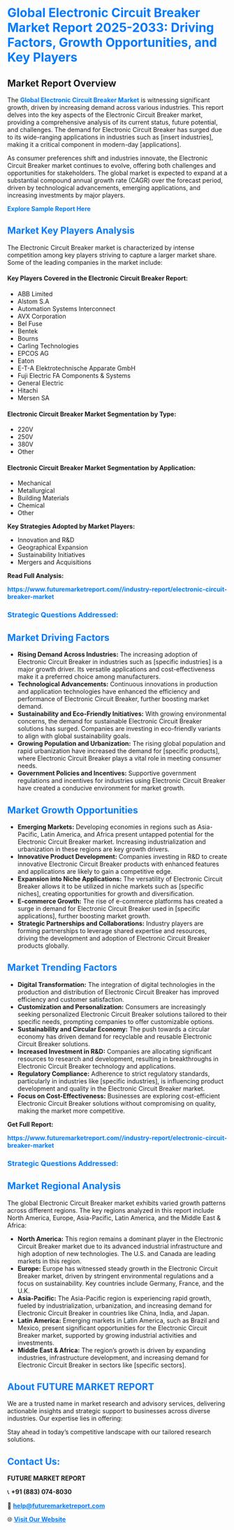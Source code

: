 <h1 style="color: #007BFF;">Global Electronic Circuit Breaker Market Report 2025-2033: Driving Factors, Growth Opportunities, and Key Players</h1>

<section id="overview">
<h2>Market Report Overview</h2>
<p>The <a href="https://www.futuremarketreport.com//industry-report/electronic-circuit-breaker-market" style="color: #007BFF; text-decoration: none;"><strong>Global Electronic Circuit Breaker Market</strong></a> is witnessing significant growth, driven by increasing demand across various industries. This report delves into the key aspects of the Electronic Circuit Breaker market, providing a comprehensive analysis of its current status, future potential, and challenges. The demand for Electronic Circuit Breaker has surged due to its wide-ranging applications in industries such as [insert industries], making it a critical component in modern-day [applications].</p>
<p>As consumer preferences shift and industries innovate, the Electronic Circuit Breaker market continues to evolve, offering both challenges and opportunities for stakeholders. The global market is expected to expand at a substantial compound annual growth rate (CAGR) over the forecast period, driven by technological advancements, emerging applications, and increasing investments by major players.</p>
</section>

<section id="overview">
<p><a href="https://www.futuremarketreport.com//request-sample/reportId=50333" style="color: #007BFF; text-decoration: none;"><strong>Explore Sample Report Here</strong></a></p>
</section>

<section id="key-players">
<h2 style="color: #007BFF;">Market Key Players Analysis</h2>
<p>The Electronic Circuit Breaker market is characterized by intense competition among key players striving to capture a larger market share. Some of the leading companies in the market include:</p>
<h4>Key Players Covered in the Electronic Circuit Breaker Report:</h4>
<ul><li>ABB Limited</li><li>Alstom S.A</li><li>Automation Systems Interconnect</li><li>AVX Corporation</li><li>Bel Fuse</li><li>Bentek</li><li>Bourns</li><li>Carling Technologies</li><li>EPCOS AG</li><li>Eaton</li><li>E-T-A Elektrotechnische Apparate GmbH</li><li>Fuji Electric FA Components &amp; Systems</li><li>General Electric</li><li>Hitachi</li><li>Mersen SA</li></ul>
<h4>Electronic Circuit Breaker Market Segmentation by Type:</h4>
<ul><li>220V</li><li>250V</li><li>380V</li><li>Other</li></ul>

<h4>Electronic Circuit Breaker Market Segmentation by Application:</h4>
<ul><li>Mechanical</li><li>Metallurgical</li><li>Building Materials</li><li>Chemical</li><li>Other</li></ul>
<p><strong>Key Strategies Adopted by Market Players:</strong></p>
<ul>
<li>Innovation and R&D</li>
<li>Geographical Expansion</li>
<li>Sustainability Initiatives</li>
<li>Mergers and Acquisitions</li>
</ul>
</section>

<section>
<p><strong>Read Full Analysis: </strong></p><a href="https://www.futuremarketreport.com//industry-report/electronic-circuit-breaker-market" style="color: #007BFF; text-decoration: none;"><strong>https://www.futuremarketreport.com//industry-report/electronic-circuit-breaker-market</strong></a>
<h3 style="color: #007BFF;">Strategic Questions Addressed:</h3>
</section>

<section id="driving-factors">
<h2 style="color: #007BFF;">Market Driving Factors</h2>
<ul>
<li><strong>Rising Demand Across Industries:</strong> The increasing adoption of Electronic Circuit Breaker in industries such as [specific industries] is a major growth driver. Its versatile applications and cost-effectiveness make it a preferred choice among manufacturers.</li>
<li><strong>Technological Advancements:</strong> Continuous innovations in production and application technologies have enhanced the efficiency and performance of Electronic Circuit Breaker, further boosting market demand.</li>
<li><strong>Sustainability and Eco-Friendly Initiatives:</strong> With growing environmental concerns, the demand for sustainable Electronic Circuit Breaker solutions has surged. Companies are investing in eco-friendly variants to align with global sustainability goals.</li>
<li><strong>Growing Population and Urbanization:</strong> The rising global population and rapid urbanization have increased the demand for [specific products], where Electronic Circuit Breaker plays a vital role in meeting consumer needs.</li>
<li><strong>Government Policies and Incentives:</strong> Supportive government regulations and incentives for industries using Electronic Circuit Breaker have created a conducive environment for market growth.</li>
</ul>
</section>

<section id="growth-opportunities">
<h2 style="color: #007BFF;">Market Growth Opportunities</h2>
<ul>
<li><strong>Emerging Markets:</strong> Developing economies in regions such as Asia-Pacific, Latin America, and Africa present untapped potential for the Electronic Circuit Breaker market. Increasing industrialization and urbanization in these regions are key growth drivers.</li>
<li><strong>Innovative Product Development:</strong> Companies investing in R&D to create innovative Electronic Circuit Breaker products with enhanced features and applications are likely to gain a competitive edge.</li>
<li><strong>Expansion into Niche Applications:</strong> The versatility of Electronic Circuit Breaker allows it to be utilized in niche markets such as [specific niches], creating opportunities for growth and diversification.</li>
<li><strong>E-commerce Growth:</strong> The rise of e-commerce platforms has created a surge in demand for Electronic Circuit Breaker used in [specific applications], further boosting market growth.</li>
<li><strong>Strategic Partnerships and Collaborations:</strong> Industry players are forming partnerships to leverage shared expertise and resources, driving the development and adoption of Electronic Circuit Breaker products globally.</li>
</ul>
</section>

<section id="trending-factors">
<h2 style="color: #007BFF;">Market Trending Factors</h2>
<ul>
<li><strong>Digital Transformation:</strong> The integration of digital technologies in the production and distribution of Electronic Circuit Breaker has improved efficiency and customer satisfaction.</li>
<li><strong>Customization and Personalization:</strong> Consumers are increasingly seeking personalized Electronic Circuit Breaker solutions tailored to their specific needs, prompting companies to offer customizable options.</li>
<li><strong>Sustainability and Circular Economy:</strong> The push towards a circular economy has driven demand for recyclable and reusable Electronic Circuit Breaker solutions.</li>
<li><strong>Increased Investment in R&D:</strong> Companies are allocating significant resources to research and development, resulting in breakthroughs in Electronic Circuit Breaker technology and applications.</li>
<li><strong>Regulatory Compliance:</strong> Adherence to strict regulatory standards, particularly in industries like [specific industries], is influencing product development and quality in the Electronic Circuit Breaker market.</li>
<li><strong>Focus on Cost-Effectiveness:</strong> Businesses are exploring cost-efficient Electronic Circuit Breaker solutions without compromising on quality, making the market more competitive.</li>
</ul>
</section>

<section>
<p><strong>Get Full Report: </strong></p><a href="https://www.futuremarketreport.com//industry-report/electronic-circuit-breaker-market" style="color: #007BFF; text-decoration: none;"><strong>https://www.futuremarketreport.com//industry-report/electronic-circuit-breaker-market</strong></a>
<h3 style="color: #007BFF;">Strategic Questions Addressed:</h3>
</section>


<section id="regional-analysis">
<h2 style="color: #007BFF;">Market Regional Analysis</h2>
<p>The global Electronic Circuit Breaker market exhibits varied growth patterns across different regions. The key regions analyzed in this report include North America, Europe, Asia-Pacific, Latin America, and the Middle East & Africa:</p>
<ul>
<li><strong>North America:</strong> This region remains a dominant player in the Electronic Circuit Breaker market due to its advanced industrial infrastructure and high adoption of new technologies. The U.S. and Canada are leading markets in this region.</li>
<li><strong>Europe:</strong> Europe has witnessed steady growth in the Electronic Circuit Breaker market, driven by stringent environmental regulations and a focus on sustainability. Key countries include Germany, France, and the U.K.</li>
<li><strong>Asia-Pacific:</strong> The Asia-Pacific region is experiencing rapid growth, fueled by industrialization, urbanization, and increasing demand for Electronic Circuit Breaker in countries like China, India, and Japan.</li>
<li><strong>Latin America:</strong> Emerging markets in Latin America, such as Brazil and Mexico, present significant opportunities for the Electronic Circuit Breaker market, supported by growing industrial activities and investments.</li>
<li><strong>Middle East & Africa:</strong> The region’s growth is driven by expanding industries, infrastructure development, and increasing demand for Electronic Circuit Breaker in sectors like [specific sectors].</li>
</ul>
</section>

<footer>
<h2 style="color: #007BFF;">About FUTURE MARKET REPORT</h2>
<p>We are a trusted name in market research and advisory services, delivering actionable insights and strategic support to businesses across diverse industries. Our expertise lies in offering:</p>

<p>Stay ahead in today’s competitive landscape with our tailored research solutions.</p>

<h2 style="color: #007BFF;">Contact Us:</h2>
<p><strong>FUTURE MARKET REPORT</strong></p>
<p>📞 <strong>+91 (883) 074-8030</strong></p>
<p>📧 <strong><a href="mailto:help@futuremarketreport.com" style="color: #007BFF;">help@futuremarketreport.com</a></strong></p>
<p>🌐 <strong><a href="https://www.futuremarketreport.com/" style="color: #007BFF;">Visit Our Website</a></strong></p>
</footer>